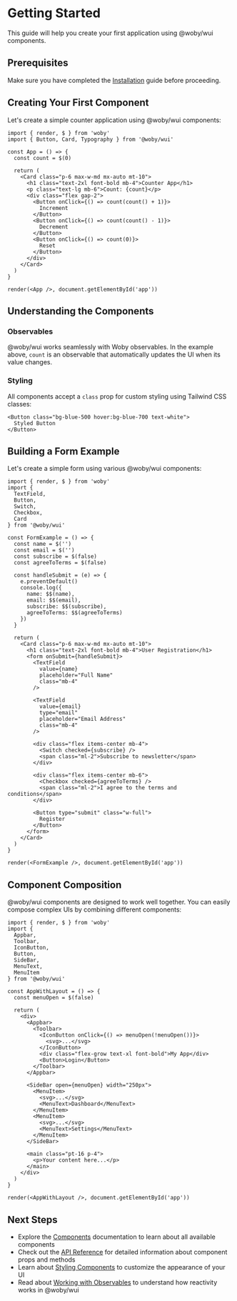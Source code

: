 # Getting Started

This guide will help you create your first application using @woby/wui components.

## Prerequisites

Make sure you have completed the [Installation](./installation.md) guide before proceeding.

## Creating Your First Component

Let's create a simple counter application using @woby/wui components:

```tsx
import { render, $ } from 'woby'
import { Button, Card, Typography } from '@woby/wui'

const App = () => {
  const count = $(0)
  
  return (
    <Card class="p-6 max-w-md mx-auto mt-10">
      <h1 class="text-2xl font-bold mb-4">Counter App</h1>
      <p class="text-lg mb-6">Count: {count}</p>
      <div class="flex gap-2">
        <Button onClick={() => count(count() + 1)}>
          Increment
        </Button>
        <Button onClick={() => count(count() - 1)}>
          Decrement
        </Button>
        <Button onClick={() => count(0)}>
          Reset
        </Button>
      </div>
    </Card>
  )
}

render(<App />, document.getElementById('app'))
```

## Understanding the Components

### Observables

@woby/wui works seamlessly with Woby observables. In the example above, `count` is an observable that automatically updates the UI when its value changes.

### Styling

All components accept a `class` prop for custom styling using Tailwind CSS classes:

```tsx
<Button class="bg-blue-500 hover:bg-blue-700 text-white">
  Styled Button
</Button>
```

## Building a Form Example

Let's create a simple form using various @woby/wui components:

```tsx
import { render, $ } from 'woby'
import { 
  TextField, 
  Button, 
  Switch, 
  Checkbox,
  Card 
} from '@woby/wui'

const FormExample = () => {
  const name = $('')
  const email = $('')
  const subscribe = $(false)
  const agreeToTerms = $(false)
  
  const handleSubmit = (e) => {
    e.preventDefault()
    console.log({
      name: $$(name),
      email: $$(email),
      subscribe: $$(subscribe),
      agreeToTerms: $$(agreeToTerms)
    })
  }
  
  return (
    <Card class="p-6 max-w-md mx-auto mt-10">
      <h1 class="text-2xl font-bold mb-4">User Registration</h1>
      <form onSubmit={handleSubmit}>
        <TextField 
          value={name}
          placeholder="Full Name"
          class="mb-4"
        />
        
        <TextField 
          value={email}
          type="email"
          placeholder="Email Address"
          class="mb-4"
        />
        
        <div class="flex items-center mb-4">
          <Switch checked={subscribe} />
          <span class="ml-2">Subscribe to newsletter</span>
        </div>
        
        <div class="flex items-center mb-6">
          <Checkbox checked={agreeToTerms} />
          <span class="ml-2">I agree to the terms and conditions</span>
        </div>
        
        <Button type="submit" class="w-full">
          Register
        </Button>
      </form>
    </Card>
  )
}

render(<FormExample />, document.getElementById('app'))
```

## Component Composition

@woby/wui components are designed to work well together. You can easily compose complex UIs by combining different components:

```tsx
import { render, $ } from 'woby'
import { 
  Appbar,
  Toolbar,
  IconButton,
  Button,
  SideBar,
  MenuText,
  MenuItem
} from '@woby/wui'

const AppWithLayout = () => {
  const menuOpen = $(false)
  
  return (
    <div>
      <Appbar>
        <Toolbar>
          <IconButton onClick={() => menuOpen(!menuOpen())}>
            <svg>...</svg>
          </IconButton>
          <div class="flex-grow text-xl font-bold">My App</div>
          <Button>Login</Button>
        </Toolbar>
      </Appbar>
      
      <SideBar open={menuOpen} width="250px">
        <MenuItem>
          <svg>...</svg>
          <MenuText>Dashboard</MenuText>
        </MenuItem>
        <MenuItem>
          <svg>...</svg>
          <MenuText>Settings</MenuText>
        </MenuItem>
      </SideBar>
      
      <main class="pt-16 p-4">
        <p>Your content here...</p>
      </main>
    </div>
  )
}

render(<AppWithLayout />, document.getElementById('app'))
```

## Next Steps

- Explore the [Components](../components/README.md) documentation to learn about all available components
- Check out the [API Reference](../api/README.md) for detailed information about component props and methods
- Learn about [Styling Components](./styling.md) to customize the appearance of your UI
- Read about [Working with Observables](./observables.md) to understand how reactivity works in @woby/wui